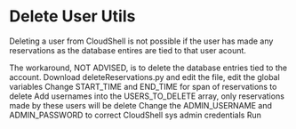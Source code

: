# Delete User Utils

Deleting a user from CloudShell is not possible if the user has made any reservations as the database entires are tied to that user acount.

The workaround, NOT ADVISED, is to delete the database entries tied to the account.
    Download deleteReservations.py and edit the file, edit the global variables
    Change START_TIME and END_TIME for span of reservations to delete
    Add usernames into the USERS_TO_DELETE array, only reservations made by these users will be delete
    Change the ADMIN_USERNAME and ADMIN_PASSWORD to correct CloudShell sys admin credentials
    Run
